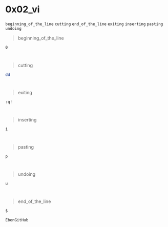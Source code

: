 # 0x02_vi

`beginning_of_the_line`  `cutting`  `end_of_the_line`  `exiting`  `inserting`  `pasting`  `undoing`

> beginning_of_the_line
```bash
0
```
#
> cutting
```bash
dd
```
#
> exiting
```bash
:q!
```
#
> inserting
```bash
i
```
#
> pasting
```bash
p
```
#
> undoing
```bash
u
```
#
> end_of_the_line
```bash
$
```
` EbenGitHub `
